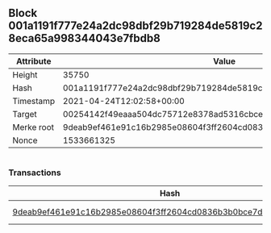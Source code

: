 ## Block 001a1191f777e24a2dc98dbf29b719284de5819c28eca65a998344043e7fbdb8

Attribute | Value
--- | ---
Height | 35750
Hash | 001a1191f777e24a2dc98dbf29b719284de5819c28eca65a998344043e7fbdb8
Timestamp | 2021-04-24T12:02:58+00:00
Target | 00254142f49eaaa504dc75712e8378ad5316cbcead634704b3734b6271167cc4
Merke root | 9deab9ef461e91c16b2985e08604f3ff2604cd0836b3b0bce7d34a3ede1d4be7
Nonce | 1533661325

```

```

### Transactions

Hash | Amount
--- | ---
[9deab9ef461e91c16b2985e08604f3ff2604cd0836b3b0bce7d34a3ede1d4be7](9deab9ef461e91c16b2985e08604f3ff2604cd0836b3b0bce7d34a3ede1d4be7.md) | 10.00000000 SKEPTI 
